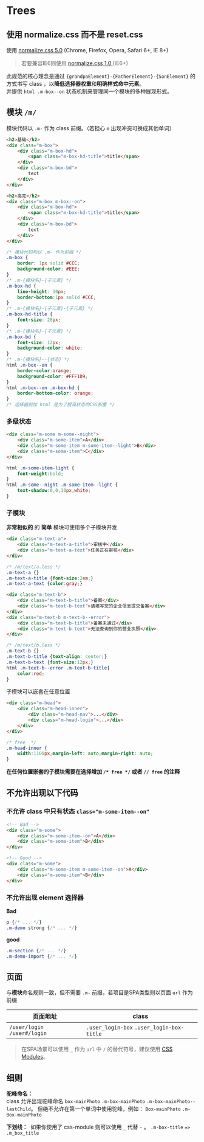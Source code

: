 # Trees

## 使用 normalize.css 而不是 reset.css

使用 [normalize.css 5.0](http://necolas.github.io/normalize.css/) (Chrome, Firefox, Opera, Safari 6+, IE 8+)

> 若要兼容IE6则使用 [normalize.css 1.0 ](https://github.com/necolas/normalize.css/tree/v1) (IE6+)

此规范的核心理念是通过 `{grandpaElement}-{FatherElement}-{SonElement}` 的方式书写 class ，以**降低选择器权重**和**明确样式命中元素**。  
并提供 `html .m-box--on` 状态机制来管理同一个模块的多种展现形式。

## 模块 `/m/`

模块代码以 `.m-` 作为 class 前缀。（若担心 `m` 出现冲突可换成其他单词）


````html
<h2>基础</h2>
<div class="m-box">
    <div class="m-box-hd">
        <span class="m-box-hd-title">title</span>
    </div>
    <div class="m-box-bd">
        text
    </div>
</div>

<h2>高亮</h2>
<div class="m-box m-box--on">
    <div class="m-box-hd">
        <span class="m-box-hd-title">title</span>
    </div>
    <div class="m-box-bd">
        text
    </div>
</div>
````

````css
/* 模块代码均以 .m- 作为前缀 */
.m-box {
    border: 1px solid #CCC;
    background-color: #EEE;
}
/* .m-{模块名}-{子元素} */
.m-box-hd {
    line-height: 30px;
    border-bottom:1px solid #CCC;
}
/* .m-{模块名}-{子元素}-{子元素} */
.m-box-hd-title {
    font-size: 28px;
}
/* .m-{模块名}-{子元素} */
.m-box-bd {
    font-size: 12px;
    background-color: white;
}
/* .m-{模块名}--{状态} */
html .m-box--on {
    border-color:orange;
    background-color: #FFF1D9;
}
html .m-box--on .m-box-hd {
    border-bottom-color: orange;
}
/* 选择器前加 html 是为了提高状态的CSS权重 */
````

### 多级状态

```html
<div class="m-some m-some--night">
    <div class="m-some-item">A</div>
    <div class="m-some-item m-some-item--light">B</div>
    <div class="m-some-item">C</div>
</div>
```
```css
html .m-some-item-light {
    font-weight:bold;
}
html .m-some--night .m-some-item--light {
    text-shadow:0,0,10px,white;
}
```

### 子模块

**非常相似的** 的 **简单** 模块可使用多个子模块开发


```html
<div class="m-text-a">
    <div class="m-text-a-title">审核中</div>
    <div class="m-text-a-text">任务正在审核</div>
</div>
```
```css
/* /m/text/a.less */
.m-text-a {}
.m-text-a-title {font-size:2em;}
.m-text-a-text {color:gray;}
```

```html
<div class="m-text-b">
    <div class="m-text-b-title">备案</div>
    <div class="m-text-b-text">请填写您的企业信息提交备案</div>
</div>
<div class="m-text-b m-text-b--error">
    <div class="m-text-b-title">备案未通过</div>
    <div class="m-text-b-text">无法查询到你的营业执照</div>
</div>
```
```css
/* /m/text/b.less */
.m-text-b {}
.m-text-b-title {text-align: center;}
.m-text-b-text {font-size:12px;}
html .m-text-b--error .m-text-b-title{
    color:red;
}
```

子模块可以嵌套在任意位置

```html
<div class="m-head">
    <div class="m-head-inner">
        <div class="m-head-nav">...</div>
        <div class="m-head-login">...</div>
    </div>
</div>
```
```css
/* free  */
.m-head-inner {
    width:1100px;margin-left: auto;margin-right: auto;
}
```

**在任何位置嵌套的子模块需要在选择增加 `/* free */` 或者 `// free` 的注释**

## 不允许出现以下代码


### 不允许 class 中只有状态 `class="m-some-item--on"`

```html
<!-- Bad -->
<div class="m-some">
    <div class="m-some-item--on">A</div>
    <div class="m-some-item">B</div>
</div>
```
```html
<!-- Good -->
<div class="m-some">
    <div class="m-some-item m-some-item--on">A</div>
    <div class="m-some-item">B</div>
</div>
```

### 不允许出现 element 选择器

**Bad**
```css
p {/* ... */}
.m-demo strong {/* ... */}
```
**good**
```css
.m-section {/* ... */}
.m-demo-import {/* ... */}
```


## 页面

与**模块**命名规则一致，但不需要 `.m-` 前缀，若项目是SPA类型则以页面 `url` 作为前缀

| 页面地址 | class |
|--------|----------------|
| `/user/login` `/user#/login` | `.user_login-box` `.user_login-box-title` |

> 在SPA场景可以使用 `_` 作为 `url` 中 `/` 的替代符号，建议使用 [CSS Modules](http://www.ruanyifeng.com/blog/2016/06/css_modules.html)。

## 细则

**驼峰命名：**  
class 允许出现驼峰命名 `box-mainPhoto` `.m-box-mainPhoto` `.m-box-mainPhoto--lastChild`。
但绝不允许在第一个单词中使用驼峰，例如： `Box-mainPhoto` `.m-Box-mainPhoto`

**下划线：**  如果你使用了 css-module 则可以使用 `_` 代替 `-` 。 `.m-box-title` `=>` `.m_box_title`

